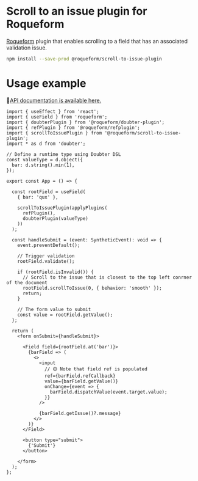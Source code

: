 # Scroll to an issue plugin for Roqueform

[Roqueform](https://github.com/smikhalevski/roqueform#readme) plugin that enables scrolling to a field that has an
associated validation issue.

```sh
npm install --save-prod @roqueform/scroll-to-issue-plugin
```

# Usage example

🔎[API documentation is available here.](https://smikhalevski.github.io/roqueform/modules/scroll_to_issue_plugin_src_main.html)

```tsx
import { useEffect } from 'react';
import { useField } from 'roqueform';
import { doubterPlugin } from '@roqueform/doubter-plugin';
import { refPlugin } from '@roqueform/refplugin';
import { scrollToIssuePlugin } from '@roqueform/scroll-to-issue-plugin';
import * as d from 'doubter';

// Define a runtime type using Doubter DSL
const valueType = d.object({
  bar: d.string().min(1),
});

export const App = () => {

  const rootField = useField(
    { bar: 'qux' },

    scrollToIssuePlugin(applyPlugins(
      refPlugin(),
      doubterPlugin(valueType)
    ))
  );

  const handleSubmit = (event: SyntheticEvent): void => {
    event.preventDefault();

    // Trigger validation
    rootField.validate();

    if (rootField.isInvalid()) {
      // Scroll to the issue that is closest to the top left conrner of the document 
      rootField.scrollToIssue(0, { behavior: 'smooth' });
      return;
    }

    // The form value to submit
    const value = rootField.getValue();
  };

  return (
    <form onSubmit={handleSubmit}>

      <Field field={rootField.at('bar')}>
        {barField => (
          <>
            <input
              // 🟡 Note that field ref is populated
              ref={barField.refCallback}
              value={barField.getValue()}
              onChange={event => {
                barField.dispatchValue(event.target.value);
              }}
            />

            {barField.getIssue()?.message}
          </>
        )}
      </Field>

      <button type="submit">
        {'Submit'}
      </button>

    </form>
  );
};
```
